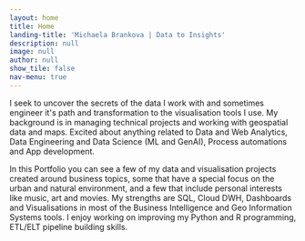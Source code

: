 ```yaml
---
layout: home
title: Home
landing-title: 'Michaela Brankova | Data to Insights'
description: null
image: null
author: null
show_tile: false
nav-menu: true
---
```


I seek to uncover the secrets of the data I work with and sometimes engineer 
it's path and transformation to the visualisation tools I use. My background is in managing technical 
projects and working with geospatial data and maps. Excited about anything related to Data 
and Web Analytics, Data Engineering and Data Science (ML and GenAI), Process automations and App development.

In this Portfolio you can see a few of my data and visualisation projects created around business 
topics, some that have a special focus on the urban and natural environment, and a few that 
include personal interests like music, art and movies. My strengths are SQL, Cloud DWH, Dashboards and 
Visualisations in most of the Business Intelligence and Geo Information Systems tools. I enjoy
working on improving my Python and R programming, ETL/ELT pipeline building skills. 
